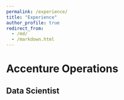 ```yaml
---
permalink: /experience/
title: "Experience"
author_profile: true
redirect_from: 
  - /md/
  - /markdown.html
---
```

# Accenture Operations
## Data Scientist
